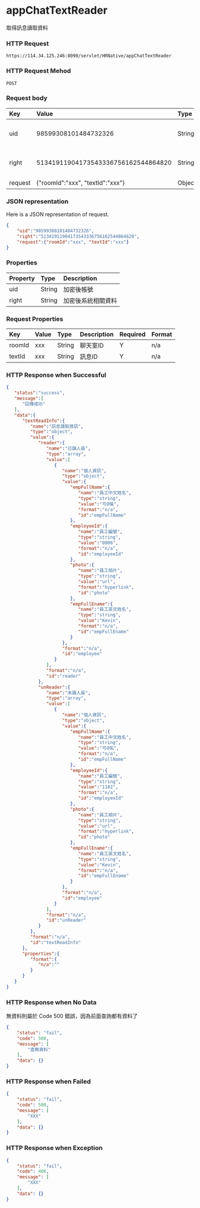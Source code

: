 # appChatTextReader
取得訊息讀取資料

### HTTP Request
```
https://114.34.125.246:8090/servlet/HRNative/appChatTextReader
```

### HTTP Request Mehod
```
POST
```

### Request body
| Key | Value | Type | Description |
|:----------|:-------------|:-----|:------------|
| uid | 98599308101484732326 | String | 需透過appLogin取得
| right | 51341911904173543336756162544864820 | String | 需透過appLogin取得 |
| request | {"roomId":"xxx", "textId":"xxx"} | Object | 查詢條件 |

### JSON representation
Here is a JSON representation of request.
```json
{
    "uid":"98599308101484732326",
    "right":"51341911904173543336756162544864820",
    "request":{"roomId":"xxx", "textId":"xxx"}
}
```

### Properties
| Property | Type | Description |
|:---------|:-----|:------------|
| uid   | String | 加密後帳號 |
| right | String | 加密後系統相關資料 |

### Request Properties
| Key | Value | Type | Description | Required | Format |
|:----------|:-------------|:-----|:------------|:------------|:------------|
| roomId | xxx | String | 聊天室ID | Y | n/a |
| textId | xxx | String | 訊息ID | Y | n/a |

### HTTP Response when Successful
```json
{
   "status":"success",
   "message":[
      "回傳成功"
   ],
   "data":{
      "textReadInfo":{
         "name":"訊息讀取資訊",
         "type":"object",
         "value":{
            "reader":{
               "name":"已讀人員",
               "type":"array",
               "value":[
                  {
                     "name":"個人資訊",
                     "type":"object",
                     "value":{
                        "empFullName":{
                           "name":"員工中文姓名",
                           "type":"string",
                           "value":"弓O倫",
                           "format":"n/a",
                           "id":"empFullName"
                        },
                        "employeeId":{
                           "name":"員工編號",
                           "type":"string",
                           "value":"0006",
                           "format":"n/a",
                           "id":"employeeId"
                        },
                        "photo":{
                           "name":"員工相片",
                           "type":"string",
                           "value":"url",
                           "format":"hyperlink",
                           "id":"photo"
                        },
                        "empFullEname":{
                           "name":"員工英文姓名",
                           "type":"string",
                           "value":"Kevin",
                           "format":"n/a",
                           "id":"empFullEname"
                        }
                     },
                     "format":"n/a",
                     "id":"employee"
                  }
               ],
               "format":"n/a",
               "id":"reader"
            },
            "unReader":{
               "name":"未讀人員",
               "type":"array",
               "value":[
                  {
                     "name":"個人資訊",
                     "type":"object",
                     "value":{
                        "empFullName":{
                           "name":"員工中文姓名",
                           "type":"string",
                           "value":"弓O佑",
                           "format":"n/a",
                           "id":"empFullName"
                        },
                        "employeeId":{
                           "name":"員工編號",
                           "type":"string",
                           "value":"1102",
                           "format":"n/a",
                           "id":"employeeId"
                        },
                        "photo":{
                           "name":"員工相片",
                           "type":"string",
                           "value":"url",
                           "format":"hyperlink",
                           "id":"photo"
                        },
                        "empFullEname":{
                           "name":"員工英文姓名",
                           "type":"string",
                           "value":"Kevin",
                           "format":"n/a",
                           "id":"empFullEname"
                        }
                     },
                     "format":"n/a",
                     "id":"employee"
                  }
               ],
               "format":"n/a",
               "id":"unReader"
            }
         },
         "format":"n/a",
         "id":"textReadInfo"
      },
      "properties":{
         "format":{
            "n/a":""
         }
      }
   }
}
```

### HTTP Response when No Data 
無資料則屬於 Code 500 錯誤，因為前面查詢都有資料了
```json
{
    "status": "fail",
    "code": 500,
    "message": [
        "查無資料"
    ],
    "data": {}
}
```

### HTTP Response when Failed
```json
{
    "status": "fail",
    "code": 500,
    "message": [
        "XXX"
    ],
    "data": {}
}
```

### HTTP Response when Exception
```json
{
    "status": "fail",
    "code": 406,
    "message": [
        "XXX"
    ],
    "data": {}
}
```

